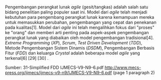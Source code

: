 Pengembangan perangkat lunak _agile_ (gesit/tangkas) adalah salah satu bidang penelitian paling populer saat ini. Model dari _agile_ telah menjadi kebutuhan para pengembang perangkat lunak karena kemampuan mereka untuk memasukkan perubahan, pengembangan yang cepat dan penekanan pada kualitas[1]. Model dari _agile_ ini telah mengalihkan fokus dari "proses" ke "orang" dan memberi arti penting pada aspek-aspek pengembangan perangkat lunak yang diabaikan oleh model pengembangan tradisional[4]. _Extreme Programming_ (_XP_), _Scrum_, _Test Driven Development_ (_TDD_), Metode Pengembangan Sistem Dinamis (_DSDM_), Pengembangan Berbasis Fitur (_FDD_) dan keluarga _Crystal_ adalah beberapa model _agile_ yang terkenal[6] [29] [30] .

Sumber: 31-Simplified FDD IJMECS-V9-N9-6.pdf
        http://www.mecs-press.org/ijmecs/ijmecs-v9-n9/IJMECS-V9-N9-6.pdf
        (page 1 paragraph 2)

